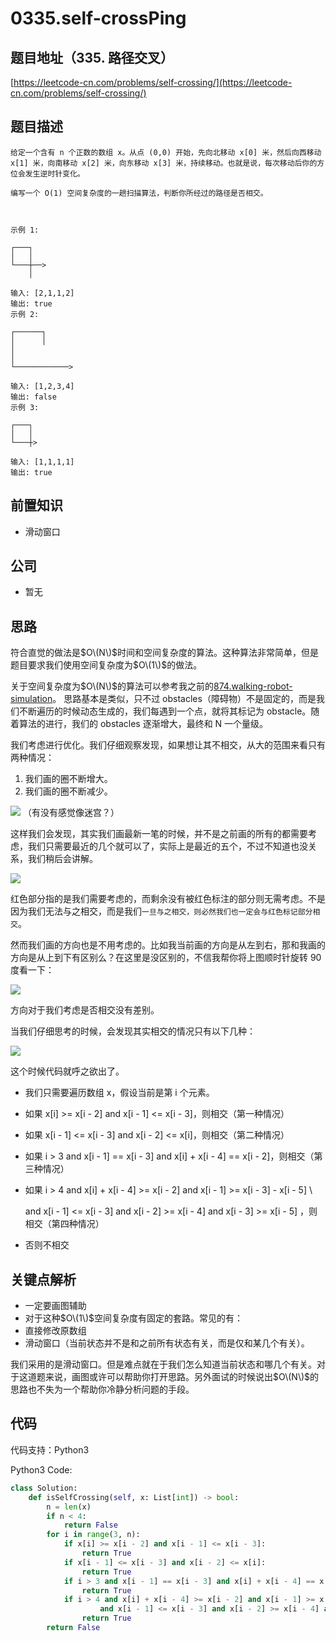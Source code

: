 # 0335.self-crossPing

## 题目地址（335. 路径交叉）

[https://leetcode-cn.com/problems/self-crossing/](https://leetcode-cn.com/problems/self-crossing/)

## 题目描述

```text
给定一个含有 n 个正数的数组 x。从点 (0,0) 开始，先向北移动 x[0] 米，然后向西移动 x[1] 米，向南移动 x[2] 米，向东移动 x[3] 米，持续移动。也就是说，每次移动后你的方位会发生逆时针变化。

编写一个 O(1) 空间复杂度的一趟扫描算法，判断你所经过的路径是否相交。



示例 1:

┌───┐
│   │
└───┼──>
    │

输入: [2,1,1,2]
输出: true
示例 2:

┌──────┐
│      │
│
│
└────────────>

输入: [1,2,3,4]
输出: false
示例 3:

┌───┐
│   │
└───┼>

输入: [1,1,1,1]
输出: true
```

## 前置知识

* 滑动窗口

## 公司

* 暂无

## 思路

符合直觉的做法是$O\(N\)$时间和空间复杂度的算法。这种算法非常简单，但是题目要求我们使用空间复杂度为$O\(1\)$的做法。

关于空间复杂度为$O\(N\)$的算法可以参考我之前的[874.walking-robot-simulation](https://github.com/azl397985856/leetcode/blob/be15d243a3b93d7efa731d0589a54a63cbff61ae/problems/874.walking-robot-simulation.md)。 思路基本是类似，只不过 obstacles（障碍物）不是固定的，而是我们不断遍历的时候动态生成的，我们每遇到一个点，就将其标记为 obstacle。随着算法的进行，我们的 obstacles 逐渐增大，最终和 N 一个量级。

我们考虑进行优化。我们仔细观察发现，如果想让其不相交，从大的范围来看只有两种情况：

1. 我们画的圈不断增大。
2. 我们画的圈不断减少。

![](https://tva1.sinaimg.cn/large/007S8ZIlly1ghltxh0sygj30te1dajvv.jpg) （有没有感觉像迷宫？）

这样我们会发现，其实我们画最新一笔的时候，并不是之前画的所有的都需要考虑，我们只需要最近的几个就可以了，实际上是最近的五个，不过不知道也没关系，我们稍后会讲解。

![](https://tva1.sinaimg.cn/large/007S8ZIlly1ghltxhyhumj30to0lamyt.jpg)

红色部分指的是我们需要考虑的，而剩余没有被红色标注的部分则无需考虑。不是因为我们无法与之相交，而是我们`一旦与之相交，则必然我们也一定会与红色标记部分相交`。

然而我们画的方向也是不用考虑的。比如我当前画的方向是从左到右，那和我画的方向是从上到下有区别么？在这里是没区别的，不信我帮你将上图顺时针旋转 90 度看一下：

![](https://tva1.sinaimg.cn/large/007S8ZIlly1ghltxjatzhj30mk1cwdk7.jpg)

方向对于我们考虑是否相交没有差别。

当我们仔细思考的时候，会发现其实相交的情况只有以下几种：

![](https://tva1.sinaimg.cn/large/007S8ZIlly1ghltxkbce9j30ro0o676d.jpg)

这个时候代码就呼之欲出了。

* 我们只需要遍历数组 x，假设当前是第 i 个元素。
* 如果 x\[i\] &gt;= x\[i - 2\] and x\[i - 1\] &lt;= x\[i - 3\]，则相交（第一种情况）
* 如果 x\[i - 1\] &lt;= x\[i - 3\] and x\[i - 2\] &lt;= x\[i\]，则相交（第二种情况）
* 如果 i &gt; 3 and x\[i - 1\] == x\[i - 3\] and x\[i\] + x\[i - 4\] == x\[i - 2\]，则相交（第三种情况）
* 如果 i &gt; 4 and x\[i\] + x\[i - 4\] &gt;= x\[i - 2\] and x\[i - 1\] &gt;= x\[i - 3\] - x\[i - 5\] \

   and x\[i - 1\] &lt;= x\[i - 3\] and x\[i - 2\] &gt;= x\[i - 4\] and x\[i - 3\] &gt;= x\[i - 5\] ，则相交（第四种情况）

* 否则不相交

## 关键点解析

* 一定要画图辅助
* 对于这种$O\(1\)$空间复杂度有固定的套路。常见的有：
* 直接修改原数组
* 滑动窗口（当前状态并不是和之前所有状态有关，而是仅和某几个有关）。

我们采用的是滑动窗口。但是难点就在于我们怎么知道当前状态和哪几个有关。对于这道题来说，画图或许可以帮助你打开思路。另外面试的时候说出$O\(N\)$的思路也不失为一个帮助你冷静分析问题的手段。

## 代码

代码支持：Python3

Python3 Code:

```python
class Solution:
    def isSelfCrossing(self, x: List[int]) -> bool:
        n = len(x)
        if n < 4:
            return False
        for i in range(3, n):
            if x[i] >= x[i - 2] and x[i - 1] <= x[i - 3]:
                return True
            if x[i - 1] <= x[i - 3] and x[i - 2] <= x[i]:
                return True
            if i > 3 and x[i - 1] == x[i - 3] and x[i] + x[i - 4] == x[i - 2]:
                return True
            if i > 4 and x[i] + x[i - 4] >= x[i - 2] and x[i - 1] >= x[i - 3] - x[i - 5] \
                    and x[i - 1] <= x[i - 3] and x[i - 2] >= x[i - 4] and x[i - 3] >= x[i - 5]:
                return True
        return False
```

